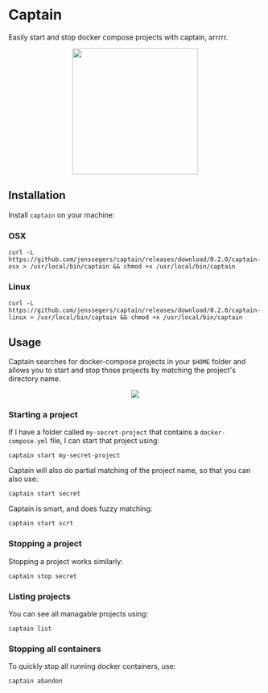 # Captain

Easily start and stop docker compose projects with captain, arrrrr.

<p align="center">
<img src="https://jenssegers.com/uploads/images/captain.png" width="250">
</p>

## Installation

Install `captain` on your machine:

### OSX

```
curl -L https://github.com/jenssegers/captain/releases/download/0.2.0/captain-osx > /usr/local/bin/captain && chmod +x /usr/local/bin/captain
```

### Linux

```
curl -L https://github.com/jenssegers/captain/releases/download/0.2.0/captain-linux > /usr/local/bin/captain && chmod +x /usr/local/bin/captain
```

## Usage

Captain searches for docker-compose projects in your `$HOME` folder and allows you to start and stop those projects by matching the project's directory name.

<p align="center">
<img src="https://jenssegers.com/uploads/images/captain.gif?v2">
</p>

### Starting a project

If I have a folder called `my-secret-project` that contains a `docker-compose.yml` file, I can start that project using:

```
captain start my-secret-project
```

Captain will also do partial matching of the project name, so that you can also use:

```
captain start secret
```

Captain is smart, and does fuzzy matching:

```
captain start scrt
```

### Stopping a project

Stopping a project works similarly:

```
captain stop secret
```

### Listing projects

You can see all managable projects using:

```
captain list
```

### Stopping all containers

To quickly stop all running docker containers, use:

```
captain abandon
```
